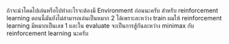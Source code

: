 ถ้าจะนำโคดไปเล่นหรือไปทำอะไรจะต้องมี Environment ก่อนนะครับ
สำหรับ reinforcement learning ตอนนี้มันยังไม่สามารถเล่นเป็นหมาก 2 ได้เพราะละหว่าง train ผมให้ reinforcement learning มีหมากเป็นเลข 1
และใน evaluate จะเป็นการสู้กันละหว่าง minimax กับ reinforcement learning นะครับ
